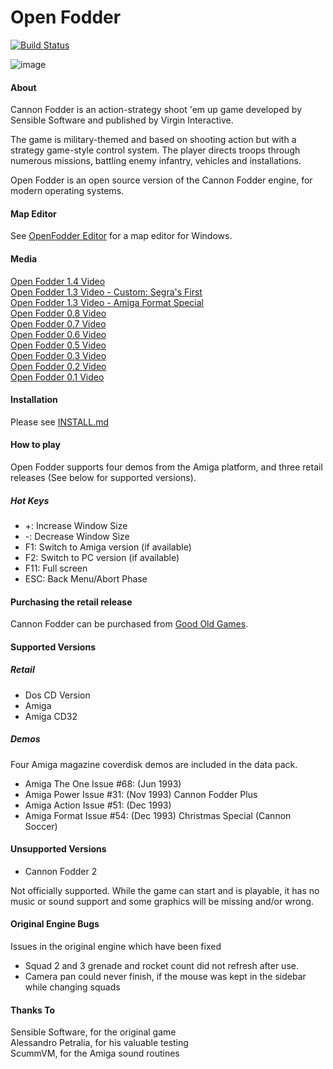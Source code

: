 # Open Fodder
[![Build Status](https://api.travis-ci.org/OpenFodder/openfodder.svg?branch=master)](https://travis-ci.org/OpenFodder/openfodder)

![image](https://user-images.githubusercontent.com/1327406/35489590-9f823528-04ec-11e8-9f03-6d18b8d9b581.png)

#### About

Cannon Fodder is an action-strategy shoot 'em up game developed by Sensible Software and published by Virgin Interactive.

The game is military-themed and based on shooting action but with a strategy game-style 
control system. The player directs troops through numerous missions, battling enemy infantry, vehicles and installations.

Open Fodder is an open source version of the Cannon Fodder engine, for modern operating systems.

#### Map Editor

See [OpenFodder Editor](https://github.com/OpenFodder/editor) for a map editor for Windows.


#### Media

[Open Fodder 1.4 Video](https://youtu.be/jb4TmM9zcr4)  
[Open Fodder 1.3 Video - Custom: Segra's First](https://www.youtube.com/watch?v=D0Ap38IYVUU)  
[Open Fodder 1.3 Video - Amiga Format Special](https://www.youtube.com/watch?v=aSGOTSw-LlI)  
[Open Fodder 0.8 Video](https://www.youtube.com/watch?v=7AjELdOzoaw)  
[Open Fodder 0.7 Video](https://www.youtube.com/watch?v=c9iu7Jwm3Ak)  
[Open Fodder 0.6 Video](https://youtu.be/lHSw2vQDbfI)  
[Open Fodder 0.5 Video](https://www.youtube.com/watch?v=qUH0BCSMDsY)  
[Open Fodder 0.3 Video](https://www.youtube.com/watch?v=xVSWP2x0JBo)  
[Open Fodder 0.2 Video](https://www.youtube.com/watch?v=MLovwBEWr6k)  
[Open Fodder 0.1 Video](https://www.youtube.com/watch?v=9QLg0hYsFFY)  

#### Installation

Please see [INSTALL.md](https://github.com/OpenFodder/openfodder/blob/master/INSTALL.md)
  
  
#### How to play

Open Fodder supports four demos from the Amiga platform, and three retail releases (See below for supported versions).
  
  
##### Hot Keys

* +:   Increase Window Size
* -:   Decrease Window Size
* F1:  Switch to Amiga version (if available)
* F2:  Switch to PC version (if available)
* F11: Full screen  
* ESC: Back Menu/Abort Phase
  
  
#### Purchasing the retail release

Cannon Fodder can be purchased from [Good Old Games](http://www.gog.com/game/cannon_fodder).
  
  
#### Supported Versions
  
##### Retail
  
* Dos CD Version
* Amiga
* Amiga CD32

##### Demos
  
Four Amiga magazine coverdisk demos are included in the data pack.  
  
* Amiga The One Issue #68: (Jun 1993)
* Amiga Power   Issue #31: (Nov 1993) Cannon Fodder Plus
* Amiga Action  Issue #51: (Dec 1993)
* Amiga Format  Issue #54: (Dec 1993) Christmas Special (Cannon Soccer)
  
#### Unsupported Versions
  
* Cannon Fodder 2
  
Not officially supported.
While the game can start and is playable, it has no music or sound support and some graphics will be missing and/or wrong.
  
  
#### Original Engine Bugs

Issues in the original engine which have been fixed  
  
* Squad 2 and 3 grenade and rocket count did not refresh after use.
* Camera pan could never finish, if the mouse was kept in the sidebar while changing squads
  
#### Thanks To

Sensible Software, for the original game  
Alessandro Petralia, for his valuable testing  
ScummVM, for the Amiga sound routines  
